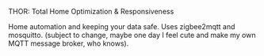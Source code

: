 THOR: Total Home Optimization & Responsiveness

Home automation and keeping your data safe. Uses zigbee2mqtt and mosquitto. (subject to change, maybe one day I feel cute and make my own MQTT message broker, who knows).

